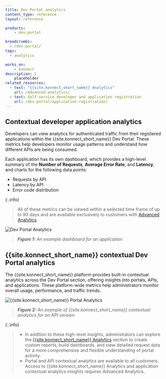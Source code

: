 ```yaml
---
title: Dev Portal analytics
content_type: reference
layout: reference

products:
    - dev-portal

breadcrumbs: 
  - /dev-portal/
tags:
  - analytics

works_on:
    - konnect
description: | 
    placeholder
related_resources:
  - text: "{{site.konnect_short_name}} Analytics"
    url: /advanced-analytics/
  - text: Self-service developer and application registration
    url: /dev-portal/application-registration/
---
```


## Contextual developer application analytics

Developers can view analytics for authenticated traffic from their registered applications within the {{site.konnect_short_name}} Dev Portal. These metrics help developers monitor usage patterns and understand how different APIs are being consumed.

Each application has its own dashboard, which provides a high-level summary of the **Number of Requests**, **Average Error Rate**, and **Latency**, and charts for the following data points:

* Requests by API
* Latency by API
* Error code distribution

{:.info}
> All of these metrics can be viewed within a selected time frame of up to 90 days and are available exclusively to customers with [Advanced Analytics](/advanced-analytics/).

![Dev Portal Analytics](/assets/images/dev-portal/dev-portal-analytics.png)
> _**Figure 1:** An example dashboard for an application_

## {{site.konnect_short_name}} contextual Dev Portal analytics

The {{site.konnect_short_name}} platform provides built-in contextual analytics across the Dev Portal section, offering insights into portals, APIs, and applications. These platform-wide metrics help administrators monitor overall usage, performance, and traffic trends.

![{{site.konnect_short_name}} Portal Analytics](/assets/images/dev-portal/konnect-portal-analytics.png)
> _**Figure 2:** An example of {{site.konnect_short_name}} contextual analytics for an API version_

{:.info}
> * In addition to these high-level insights, administrators can explore the [{{site.konnect_short_name}} Analytics](https://cloud.konghq.com/analytics/summary) section to create custom reports, build dashboards, and view detailed request data for a more comprehensive and flexible understanding of portal activity.
> * Portal and API contextual analytics are available to all customers. Access to {{site.konnect_short_name}} Analytics and application contextual analytics insights requires Advanced Analytics.
